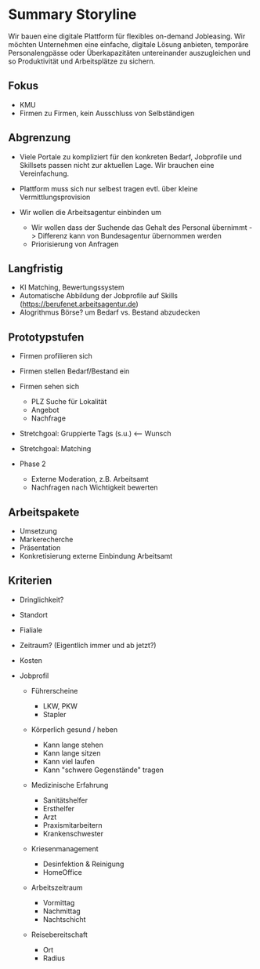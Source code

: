 # Summary Storyline

Wir bauen eine digitale Plattform für flexibles on-demand Jobleasing. Wir möchten Unternehmen eine einfache, digitale Lösung anbieten, temporäre Personalengpässe oder Überkapazitäten untereinander auszugleichen und so Produktivität und Arbeitsplätze zu sichern.

## Fokus

- KMU
- Firmen zu Firmen, kein Ausschluss von Selbständigen

## Abgrenzung

- Viele Portale zu kompliziert für den konkreten Bedarf, Jobprofile und Skillsets passen nicht zur aktuellen Lage. Wir brauchen eine Vereinfachung.

- Plattform muss sich nur selbest tragen evtl. über kleine Vermittlungsprovision
- Wir wollen die Arbeitsagentur einbinden um
    - Wir wollen dass der Suchende das Gehalt des Personal übernimmt
        -> Differenz kann von Bundesagentur übernommen werden
    - Priorisierung von Anfragen


## Langfristig

- KI Matching, Bewertungssystem
- Automatische Abbildung der Jobprofile auf Skills (https://berufenet.arbeitsagentur.de)
- Alogrithmus Börse? um Bedarf vs. Bestand abzudecken

## Prototypstufen

- Firmen profilieren sich
- Firmen stellen Bedarf/Bestand ein
- Firmen sehen sich
    - PLZ Suche für Lokalität
    - Angebot
    - Nachfrage

- Stretchgoal: Gruppierte Tags (s.u.) <-- Wunsch
- Stretchgoal: Matching

- Phase 2
    - Externe Moderation, z.B. Arbeitsamt
    - Nachfragen nach Wichtigkeit bewerten


## Arbeitspakete

- Umsetzung
- Markerecherche
- Präsentation
- Konkretisierung externe Einbindung Arbeitsamt


## Kriterien

- Dringlichkeit?
- Standort
- Fialiale
- Zeitraum? (Eigentlich immer und ab jetzt?)
- Kosten
- Jobprofil

    - Führerscheine
        - LKW, PKW
        - Stapler
        
    - Körperlich gesund / heben
        - Kann lange stehen
        - Kann lange sitzen
        - Kann viel laufen
        - Kann "schwere Gegenstände" tragen
        
    - Medizinische Erfahrung
        - Sanitätshelfer
        - Ersthelfer
        - Arzt
        - Praxismitarbeitern
        - Krankenschwester

    - Kriesenmanagement
        - Desinfektion & Reinigung
        - HomeOffice

    - Arbeitszeitraum
        - Vormittag
        - Nachmittag
        - Nachtschicht

    - Reisebereitschaft
        - Ort
        - Radius

